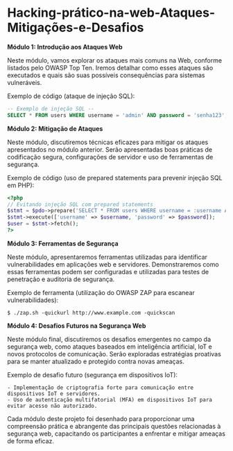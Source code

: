 # Hacking-prático-na-web-Ataques-Mitigações-e-Desafios

**Módulo 1: Introdução aos Ataques Web**

Neste módulo, vamos explorar os ataques mais comuns na Web, conforme listados pelo OWASP Top Ten. Iremos detalhar como esses ataques são executados e quais são suas possíveis consequências para sistemas vulneráveis.

Exemplo de código (ataque de injeção SQL):

```sql
-- Exemplo de injeção SQL --
SELECT * FROM users WHERE username = 'admin' AND password = 'senha123';
```

**Módulo 2: Mitigação de Ataques**

Neste módulo, discutiremos técnicas eficazes para mitigar os ataques apresentados no módulo anterior. Serão apresentadas boas práticas de codificação segura, configurações de servidor e uso de ferramentas de segurança.

Exemplo de código (uso de prepared statements para prevenir injeção SQL em PHP):

```php
<?php
// Evitando injeção SQL com prepared statements
$stmt = $pdo->prepare('SELECT * FROM users WHERE username = :username AND password = :password');
$stmt->execute(['username' => $username, 'password' => $password]);
$user = $stmt->fetch();
?>
```

**Módulo 3: Ferramentas de Segurança**

Neste módulo, apresentaremos ferramentas utilizadas para identificar vulnerabilidades em aplicações web e servidores. Demonstraremos como essas ferramentas podem ser configuradas e utilizadas para testes de penetração e auditoria de segurança.

Exemplo de ferramenta (utilização do OWASP ZAP para escanear vulnerabilidades):

```
$ ./zap.sh -quickurl http://www.example.com -quickscan
```

**Módulo 4: Desafios Futuros na Segurança Web**

Neste módulo final, discutiremos os desafios emergentes no campo da segurança web, como ataques baseados em inteligência artificial, IoT e novos protocolos de comunicação. Serão exploradas estratégias proativas para se manter atualizado e protegido contra novas ameaças.

Exemplo de desafio futuro (segurança em dispositivos IoT):

```
- Implementação de criptografia forte para comunicação entre dispositivos IoT e servidores.
- Uso de autenticação multifatorial (MFA) em dispositivos IoT para evitar acesso não autorizado.
```

Cada módulo deste projeto foi desenhado para proporcionar uma compreensão prática e abrangente das principais questões relacionadas à segurança web, capacitando os participantes a enfrentar e mitigar ameaças de forma eficaz.
